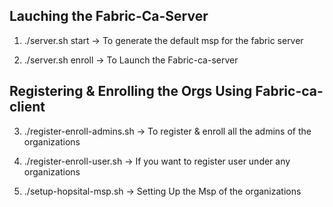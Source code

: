 ## Lauching the Fabric-Ca-Server

1. ./server.sh start -> To generate the default msp for the fabric server

2. ./server.sh enroll -> To Launch the Fabric-ca-server

## Registering & Enrolling the Orgs Using Fabric-ca-client

3. ./register-enroll-admins.sh -> To register & enroll all the admins of the organizations

4. ./register-enroll-user.sh -> If you want to register user under any organizations

5. ./setup-hopsital-msp.sh -> Setting Up the Msp of the organizations

